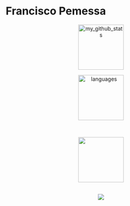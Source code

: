 # Francisco Pemessa

<a align="center" href="https://github.com/FrancisP100?tab=repositories">
    <p align="center">
        <img src="https://github-readme-stats.vercel.app/api?username=FrancisP100&show_icons=true&theme=tokyonight&include_all_commits=true&count_private=true&hide=issues,contribs" alt="my_github_stats" height="120" />
   <p align="center">
<img src="https://github-readme-stats.vercel.app/api/top-langs/?username=FrancisP100&layout=compact&theme=tokyonight" alt="languages" height="120">
    </p>
</a>
<br/>

<p align="center">
<code><img height="120" src="https://raw.githubusercontent.com/jmnote/z-icons/master/svg/c.svg"></code>
 
  <br/>
  <br/>

  <p align="center"> 
  <img src="https://profile-counter.glitch.me/FrancisP100/count.svg" />
</p>
